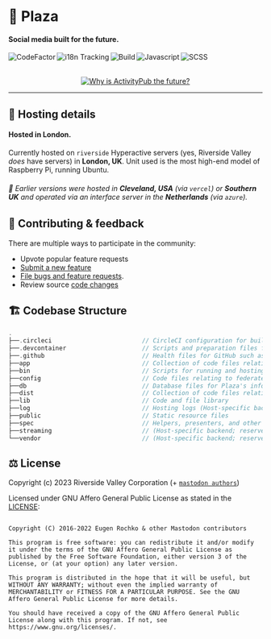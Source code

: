 # 🎍 Plaza

#### Social media built for the future.

<p align="center">
  <a title="Codefactor" target="_blank" href="https://github.com/RiversideValley/Plaza/commits">
    <img align="left" src="https://www.codefactor.io/repository/github/RiversideValley/Plaza/badge" alt="CodeFactor" />
  </a>
  <a title="Localisation" target="_blank" href="https://crowdin.com/project/Plaza">
    <img align="left" src="https://badges.crowdin.net/plaza/localized.svg" alt="i18n Tracking" />
  </a>
  <a title="Build" target="_blank" href="https://github.com/RiversideValley/Plaza/actions/workflows/build-image.yml">
    <img align="left" src="https://github.com/RiversideValley/Plaza/actions/workflows/build-image.yml/badge.svg" alt="Build" />
  </a>
  <a title="Javascript" target="_blank" href="https://github.com/RiversideValley/Plaza/actions/workflows/test-js.yml">
    <img align="left" src="https://github.com/RiversideValley/Plaza/actions/workflows/test-js.yml/badge.svg" alt="Javascript" />
  </a>
  <a title="SCSS" target="_blank" href="https://github.com/RiversideValley/Plaza/actions/workflows/lint-css.yml">
    <img align="left" src="https://github.com/RiversideValley/Plaza/actions/workflows/lint-css.yml/badge.svg" alt="SCSS" />
  </a>
</p>

<br/>
<br/>

<p align="center">
  <a title="Why is ActivityPub the future?" target="_blank" href="https://youtu.be/IPSbNdBmWKE">
    <img src="https://blog.joinmastodon.org/2018/06/why-activitypub-is-the-future/ezgif-2-60f1b00403.gif" alt="Why is ActivityPub the future?" />
  </a>
</p>

---

<!--## 🎁 Create an account

### Via desktop app
###### ⭐Recommended⭐

[`download`](https://apps.microsoft.com)
[`sideload`](https://github.com/RiversideValley/Plaza/releases)

### Via webapp

[protocol interconnect](https://andrexial.org.uk/auth/sign_up)

### Via android app

[`sideload`](https://github.com/RiversideValley/Plaza/releases)-->

<!--## 📸 Screenshots

<a title="Emerald Screenshot" target="_blank" href="https://github.com/RiversideValley/Plaza">
  <img align="left" src="https://user-images.githubusercontent.com/82730163/210150183-fd324c12-5a90-4ffb-964d-c8ccae2c9cee.png" alt="Release" />
</a>-->

## 🪪 Hosting details

#### Hosted in London.

Currently hosted on `riverside` Hyperactive servers (yes, Riverside Valley _does_ have servers) in **London, UK**.
Unit used is the most high-end model of Raspberry Pi, running Ubuntu.

###### 📝 Earlier versions were hosted in **Cleveland, USA** (via `vercel`) or **Southern UK** and operated via an interface server in the **Netherlands** (via `azure`).

## 🦜 Contributing & feedback

There are multiple ways to participate in the community:

- Upvote popular feature requests
- [Submit a new feature](https://github.com/RiversideValley/Plaza/pulls)
- [File bugs and feature requests](https://github.com/RiversideValley/Plaza/issues/new/choose).
- Review source [code changes](https://github.com/RiversideValley/Plaza/commits)

## 🏗️ Codebase Structure

```c
.
├──.circleci                         // CircleCI configuration for building Plaza pipeline (disused)
├──.devcontainer                     // Scripts and preparation files for running Plaza in a development container such as github.dev
├──.github                           // Health files for GitHub such as issue templates
├──app                               // Collection of code files relating to the app's frontend
├──bin                               // Scripts for running and hosting Plaza
├──config                            // Code files relating to federated hosting and Ruby bootstrappers
├──db                                // Database files for Plaza's information database (Host-specific backend; reserved for Plaza hosting)
├──dist                              // Collection of code files relating app hosting on domains and port relations
├──lib                               // Code and file library
├──log                               // Hosting logs (Host-specific backend; reserved for Plaza hosting)
├──public                            // Static resource files
├──spec                              // Helpers, presenters, and other code models
├──streaming                         // (Host-specific backend; reserved for Plaza hosting)
└──vendor                            // (Host-specific backend; reserved for Plaza hosting)
```

## ⚖️ License

Copyright (c) 2023 Riverside Valley Corporation (+ [`mastodon authors`](https://github.com/mastodon/mastodon/blob/main/AUTHORS.md))

Licensed under GNU Affero General Public License as stated in the [LICENSE](LICENSE.md):

```

Copyright (C) 2016-2022 Eugen Rochko & other Mastodon contributors

This program is free software: you can redistribute it and/or modify it under the terms of the GNU Affero General Public License as published by the Free Software Foundation, either version 3 of the License, or (at your option) any later version.

This program is distributed in the hope that it will be useful, but WITHOUT ANY WARRANTY; without even the implied warranty of MERCHANTABILITY or FITNESS FOR A PARTICULAR PURPOSE. See the GNU Affero General Public License for more details.

You should have received a copy of the GNU Affero General Public License along with this program. If not, see https://www.gnu.org/licenses/.

```
